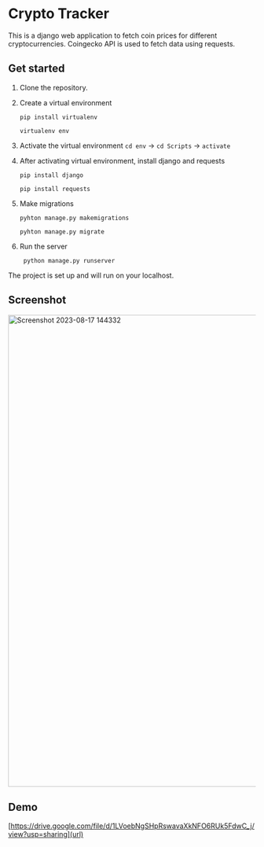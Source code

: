 # Crypto Tracker
This is a django web application to fetch coin prices for different cryptocurrencies. Coingecko API is used to fetch data using requests.
## Get started
1. Clone the repository.
2. Create a virtual environment

   
    ```pip install virtualenv ```

   
      ```virtualenv env```
3. Activate the virtual environment
   ``` cd env ```  -> ```cd Scripts```  -> ```activate```

4. After activating virtual environment, install django and requests

      
      ```pip install django```
      
      ```pip install requests```
5. Make migrations

     ```pyhton manage.py makemigrations```
      
      ```pyhton manage.py migrate```

6. Run the server

        python manage.py runserver

The project is set up and will run on your localhost.


## Screenshot

<img width="960" alt="Screenshot 2023-08-17 144332" src="https://github.com/gargigoel09/Crypto/assets/136559641/c2dd011e-b2f5-4950-9d4b-6b5778ef9e7c">

## Demo
[https://drive.google.com/file/d/1LVoebNgSHpRswavaXkNFO6RUk5FdwC_j/view?usp=sharing](url)

